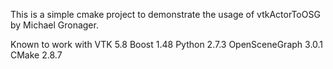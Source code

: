 This is a simple cmake project to demonstrate the usage of vtkActorToOSG by
Michael Gronager.

Known to work with
VTK 5.8
Boost 1.48
Python 2.7.3
OpenSceneGraph 3.0.1
CMake 2.8.7
